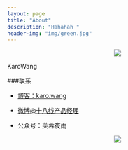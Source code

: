 ```yaml
---
layout: page
title: "About"
description: "Hahahah "
header-img: "img/green.jpg"
---
```



<center>
    <p><img src="http://7xlfkx.com1.z0.glb.clouddn.com/white2.jpg" align="center"></p>
</center>

KaroWang


###联系

- [博客：karo.wang](Karo.wang)

- [微博@十八线产品经理](http://weibo.com/sunshineshore)

- 公众号：芙蓉夜雨


<center>
    <p><img src="http://i173.photobucket.com/albums/w63/cnfeat/2015-08-29-2_zpsqj7po8eo.png" align="center"></p>
</center>






